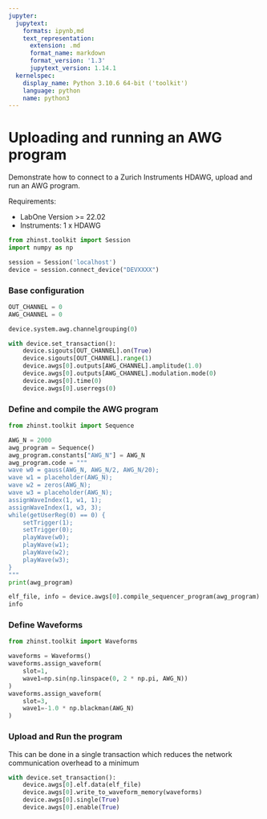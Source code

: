```yaml
---
jupyter:
  jupytext:
    formats: ipynb,md
    text_representation:
      extension: .md
      format_name: markdown
      format_version: '1.3'
      jupytext_version: 1.14.1
  kernelspec:
    display_name: Python 3.10.6 64-bit ('toolkit')
    language: python
    name: python3
---
```


# Uploading and running an AWG program

Demonstrate how to connect to a Zurich Instruments HDAWG, upload and run an AWG program.

Requirements:

* LabOne Version >= 22.02
* Instruments:
    1 x HDAWG

```python
from zhinst.toolkit import Session
import numpy as np

session = Session('localhost')
device = session.connect_device("DEVXXXX")
```

### Base configuration

```python
OUT_CHANNEL = 0 
AWG_CHANNEL = 0

device.system.awg.channelgrouping(0)

with device.set_transaction():
    device.sigouts[OUT_CHANNEL].on(True)
    device.sigouts[OUT_CHANNEL].range(1)
    device.awgs[0].outputs[AWG_CHANNEL].amplitude(1.0)
    device.awgs[0].outputs[AWG_CHANNEL].modulation.mode(0)
    device.awgs[0].time(0)
    device.awgs[0].userregs(0)
```

### Define and compile the AWG program

```python
from zhinst.toolkit import Sequence

AWG_N = 2000
awg_program = Sequence()
awg_program.constants["AWG_N"] = AWG_N
awg_program.code = """
wave w0 = gauss(AWG_N, AWG_N/2, AWG_N/20);
wave w1 = placeholder(AWG_N);
wave w2 = zeros(AWG_N);
wave w3 = placeholder(AWG_N);
assignWaveIndex(1, w1, 1);
assignWaveIndex(1, w3, 3);
while(getUserReg(0) == 0) {
    setTrigger(1);
    setTrigger(0);
    playWave(w0);
    playWave(w1);
    playWave(w2);
    playWave(w3);
}
"""
print(awg_program)
```

```python
elf_file, info = device.awgs[0].compile_sequencer_program(awg_program)
info
```

### Define Waveforms 

```python
from zhinst.toolkit import Waveforms

waveforms = Waveforms()
waveforms.assign_waveform(
    slot=1,
    wave1=np.sin(np.linspace(0, 2 * np.pi, AWG_N))
)
waveforms.assign_waveform(
    slot=3,
    wave1=-1.0 * np.blackman(AWG_N)
)
```

### Upload and Run the program

This can be done in a single transaction which reduces the network communication overhead to a minimum

```python
with device.set_transaction():
    device.awgs[0].elf.data(elf_file)
    device.awgs[0].write_to_waveform_memory(waveforms)
    device.awgs[0].single(True)
    device.awgs[0].enable(True)
```

```python

```
